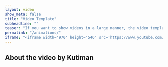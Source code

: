 ```yaml
---
layout: video
show_meta: false
title: "Video Template"
subheadline: ""
teaser: "If you want to show videos in a large manner, the video template is the right choice."
permalink: "/animations/"
iframe: "<iframe width='970' height='546' src='https://www.youtube.com/watch?v=iGKtvyx1_Ss' frameborder='0' allowfullscreen></iframe>"
---
```

<!--more-->

## About the video by Kutiman
